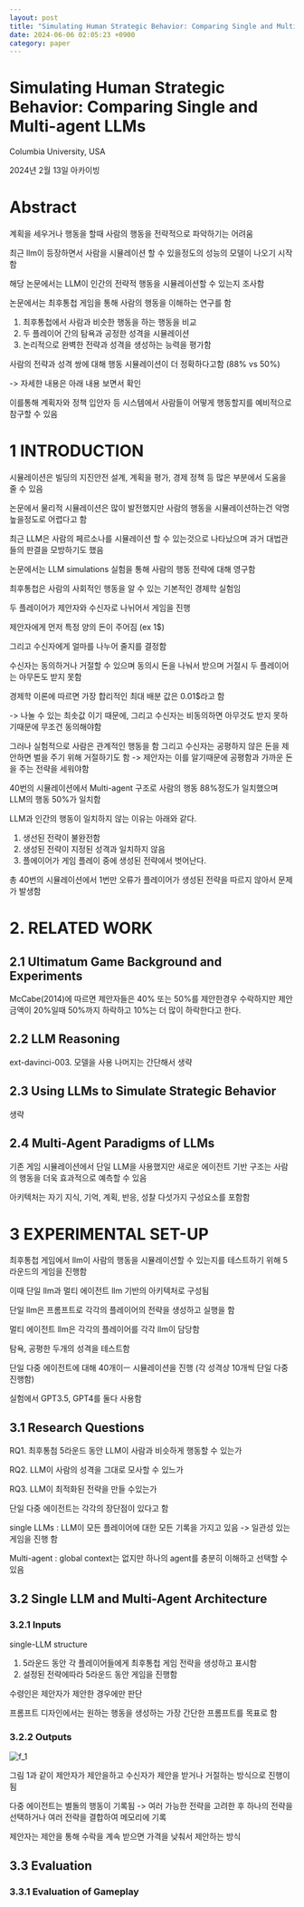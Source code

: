 ```yaml
---
layout: post
title: "Simulating Human Strategic Behavior: Comparing Single and Multi-agent LLMs"
date: 2024-06-06 02:05:23 +0900
category: paper
---
```




# Simulating Human Strategic Behavior: Comparing Single and Multi-agent LLMs

Columbia University, USA

2024년 2월 13일 아카이빙



# Abstract

계획을 세우거나 행동을 할때 사람의 행동을 전략적으로 파악하기는 어려움 

 최근 llm이 등장하면서 사람을 시뮬레이션 할 수 있을정도의 성능의 모델이 나오기 시작함 

해당 논문에서는 LLM이 인간의 전략적 행동을 시뮬레이션할 수 있는지 조사함 

논문에서는 최후통첩 게임을 통해 사람의 행동을 이해하는 연구를 함 

1. 최후통첩에서 사람과 비슷한 행동을 하는 행동을 비교
2. 두 플레이어 간의 탐욕과 공정한 성격을 시뮬레이션 
3. 논리적으로 완벽한 전략과 성격을 생성하는 능력을 평가함 

사람의 전략과 성격 쌍에 대해 행동 시뮬레이션이 더 정확하다고함 (88% vs 50%)

-> 자세한 내용은 아래 내용 보면서 확인 



이를통해 계획자와 정책 입안자 등 시스템에서 사람들이 어떻게 행동할지를 예비적으로 참구할 수 있음 



# 1 INTRODUCTION

시뮬레이션은 빌딩의 지진안전 설계, 계획을 평가, 경제 정책 등 많은 부분에서 도움을 줄 수 있음 

논문에서 물리적 시뮬레이션은 많이 발전했지만 사람의 행동을 시뮬레이션하는건 악명 높을정도로 어렵다고 함

 최근 LLM은 사람의 페르소나를 시뮬레이션 할 수 있는것으로 나타났으며 과거 대법관들의 판결을 모방하기도 했음 

논문에서는  LLM simulations 실험을 통해 사람의 행동 전략에 대해 영구함 

최후통첩은 사람의 사회적인 행동을 알 수 있는 기본적인 경제학 실험임 



두 플레이어가 제안자와 수신자로 나뉘어서 게임을 진행

제안자에게 먼저 특정 양의 돈이 주어짐 (ex 1$)

그리고 수신자에게 얼마를 나누어 줄지를 결정함 

수신자는 동의하거나 거절할 수 있으며  동의시 돈을 나눠서 받으며 거절시 두 플레이어는 아무돈도 받지 못함

 

경제학 이론에 따르면 가장 합리적인 최대 배분 값은 0.01$라고 함 

-> 나눌 수 있는 최솟값 이기 때문에, 그리고 수신자는 비동의하면 아무것도 받지 못하기때문에 무조건 동의해야함

그러나 실험적으로 사람은 관계적인 행동을 함 그리고 수신자는 공평하지 않은 돈을 제안하면 벌을 주기 위해 거절하기도 함  -> 제안자는 이를 알기때문에 공평함과 가까운 돈을 주는 전략을 세워야함 



40번의 시뮬레이션에서 Multi-agent 구조로 사람의 행동 88%정도가 일치했으며 LLM의 행동 50%가 일치함 

LLM과 인간의 행동이 일치하지 않는 이유는 아래와 같다.

1. 생선된 전략이 불완전함 
2. 생성된 전략이 지정된 성격과 일치하지 않음 
3. 플에이어가 게임 플레이 중에 생성된 전략에서 벗어난다.



총 40번의 시뮬레이션에서 1번만 오류가 플레이어가 생성된 전략을 따르지 않아서 문제가 발생함 



# 2. RELATED WORK

## 2.1 Ultimatum Game Background and Experiments

McCabe(2014)에 따르면 제안자들은 40% 또는 50%를 제안한경우 수락하지만 제안 금액이 20%일때 50%까지 하락하고 10%는 더 많이 하락한다고 한다.



## 2.2 LLM Reasoning

ext-davinci-003. 모델을 사용 나머지는 간단해서 생략

## 2.3 Using LLMs to Simulate Strategic Behavior

생략

## 2.4 Multi-Agent Paradigms of LLMs

기존 게임 시뮬레이션에서 단일 LLM을 사용했지만 새로운 에이전트 기반 구조는 사람의 행동을 더욱 효과적으로 예측할 수 있음 

아키텍처는 자기 지식, 기억, 계획, 반응, 성찰 다섯가지 구성요소를 포함함 

# 3 EXPERIMENTAL SET-UP

최후통첩 게임에서 llm이 사람의 행동을 시뮬레이션할 수 있는지를 테스트하기 위해 5라운드의 게임을 진행함 

이때 단일 llm과 멀티 에이전트 llm 기반의 아키텍처로 구성됨 

단일 llm은 프롬프트로 각각의 플레이어의 전략을 생성하고 실행을 함 

멀티 에이전트 llm은 각각의 플레이어를 각각 llm이 담당함 



탐욕, 공평한 두개의 성격을 테스트함 

단일 다중 에이전트에 대해 40개이ㅡ 시뮬레이션을 진행 (각 성격상 10개씩 단일 다중 진행함)



실험에서 GPT3.5, GPT4를 둘다 사용함

## 3.1 Research Questions

RQ1. 최후통첨 5라운드 동안 LLM이 사람과 비슷하게 행동할 수 있는가

RQ2. LLM이 사람의 성격을 그대로 모사할 수 있느가

RQ3. LLM이 최적화된 전략을 만들 수있는가 



단일 다중 에이전트는 각각의 장단점이 있다고 함 

single LLMs :  LLM이 모든 플레이어에 대한 모든 기록을 가지고 있음  -> 일관성 있는 게임을 진행 함 

Multi-agent : global context는 없지만 하나의 agent를 충분히 이해하고 선택할 수 있음 

## 3.2 Single LLM and Multi-Agent Architecture

### 3.2.1 Inputs

single-LLM structure

1. 5라운드 동안 각 플레이어들에게 최후통첩 게임 전략을 생성하고 표시함
2. 설정된 전략에따라 5라운드 동안 게임을 진행함

수령인은 제안자가 제안한 경우에만 판단 

 프롬프트 디자인에서는 원하는 행동을 생성하는 가장 간단한 프롬프트를 목표로 함

### 3.2.2 Outputs

![f_1](F:\code\whtngus.github.io\img\2024\Simulating_Human_Strategic_Behavior__Comparing_Single_and_Multi-agent_LLMs\f_1.PNG)

그림 1과 같이 제안자가 제안을하고 수신자가 제안을 받거나 거절하는 방식으로 진행이됨 

다중 에이전트는 별돌의 행동이 기록됨 ->  여러 가능한 전략을 고려한 후 하나의 전략을 선택하거나 여러 전략을 결합하여 메모리에 기록

제안자는  제안을 통해 수락을 계속 받으면 가격을 낮춰서 제안하는 방식

## 3.3 Evaluation

### 3.3.1 Evaluation of Gameplay





 

















